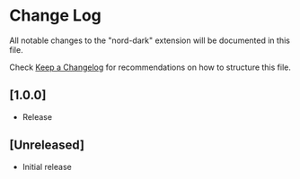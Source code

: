 # Change Log

All notable changes to the "nord-dark" extension will be documented in this file.

Check [Keep a Changelog](http://keepachangelog.com/) for recommendations on how to structure this file.

## [1.0.0]

- Release

## [Unreleased]

- Initial release
